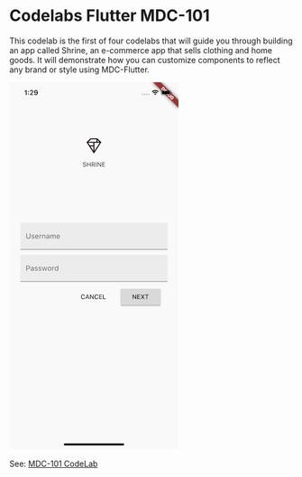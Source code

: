 # Codelabs Flutter MDC-101
This codelab is the first of four codelabs that will guide you through building an app called Shrine, an e-commerce app that sells clothing and home goods. It will demonstrate how you can customize components to reflect any brand or style using MDC-Flutter.

![](art/codelab.png?raw=true)

See: [MDC-101 CodeLab](https://codelabs.developers.google.com/codelabs/mdc-101-flutter)